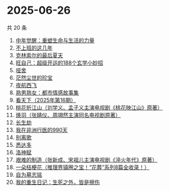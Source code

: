 # 2025-06-26

共 20 条

<!-- BEGIN WEREAD -->
<!-- 最后更新时间 2025-06-26 02:38:16 +0800 -->
1. [中年觉醒：重塑生命与生活的力量](https://weread.qq.com/web/bookDetail/a8e32b20813aba09eg016d64)
1. [不上班的这几年](https://weread.qq.com/web/bookDetail/6e5323a0813aba08eg018ab0)
1. [克林索尔的最后夏天](https://weread.qq.com/web/bookDetail/2eb32580813aba09dg01940c)
1. [旺自己：超级开运的188个玄学小妙招](https://weread.qq.com/web/bookDetail/edb321d0813aba0efg01605a)
1. [哑舍](https://weread.qq.com/web/bookDetail/659321d075f86bc6g0167ed)
1. [茫然尘世的珍宝](https://weread.qq.com/web/bookDetail/a0732670813aba10cg0127b6)
1. [夜航西飞](https://weread.qq.com/web/bookDetail/f8d326c071a7542af8dc0e6)
1. [熟男熟女：都市情感故事集](https://weread.qq.com/web/bookDetail/e0932590813aba09fg011417)
1. [看天下（2025年第16期）](https://weread.qq.com/web/bookDetail/fc9320a0813aba0d2g01228b)
1. [桃花折江山（刘学义、孟子义主演电视剧《桃花映江山》原著）](https://weread.qq.com/web/bookDetail/cd3326d0717c3e36cd3a199)
1. [焕羽（张婧仪、周翊然主演同名电视剧原著）](https://weread.qq.com/web/bookDetail/65d32410813ab8df9g0149ab)
1. [长生劫](https://weread.qq.com/web/bookDetail/7df32f80813ab9fcfg0196f6)
1. [我在非洲行医的990天](https://weread.qq.com/web/bookDetail/30332060813ab9fe2g011e5b)
1. [别离歌](https://weread.qq.com/web/bookDetail/b3f32960813aba0f7g0152c8)
1. [悉达多](https://weread.qq.com/web/bookDetail/dac326e0813ab9fcbg014003)
1. [洛神赋](https://weread.qq.com/web/bookDetail/36432460813ab956ag017915)
1. [艰难的制造（张新成、宋祖儿主演电视剧《淬火年代》原著）](https://weread.qq.com/web/bookDetail/a3732620595a72a376b89e4)
1. [一朵桔梗花（推理界镇圈之宝！“花葬”系列8篇全收录！）](https://weread.qq.com/web/bookDetail/78a32ba0813aba065g0179fc)
1. [自为墓志铭](https://weread.qq.com/web/bookDetail/7e7326805c036d7e7b7a204)
1. [我的重生日记：生死之外，皆是擦伤](https://weread.qq.com/web/bookDetail/d7432640813ab9560g013cc5)
<!-- END WEREAD -->
